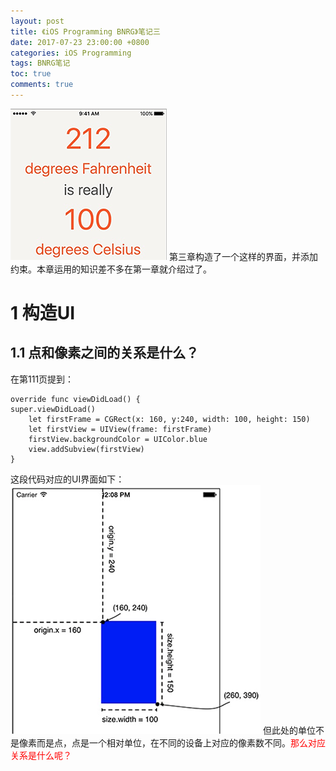```yaml
---
layout: post
title: 《iOS Programming BNRG》笔记三
date: 2017-07-23 23:00:00 +0800
categories: iOS Programming
tags: BNRG笔记
toc: true
comments: true
---
```

![base ui](0723iOSProgrammingBNRG03/img01.png)
第三章构造了一个这样的界面，并添加约束。本章运用的知识差不多在第一章就介绍过了。
<!-- more -->

# 1 构造UI
## 1.1 点和像素之间的关系是什么？
在第111页提到：
``` objc
override func viewDidLoad() {
super.viewDidLoad()
    let firstFrame = CGRect(x: 160, y:240, width: 100, height: 150)
    let firstView = UIView(frame: firstFrame)
    firstView.backgroundColor = UIColor.blue
    view.addSubview(firstView)
}
```
这段代码对应的UI界面如下：
![base ui](0723iOSProgrammingBNRG03/img02.png)
但此处的单位不是像素而是点，点是一个相对单位，在不同的设备上对应的像素数不同。<font color =red>那么对应关系是什么呢？</font>
